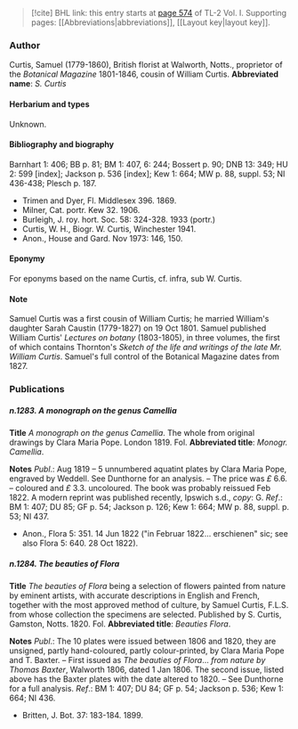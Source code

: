 > [!cite] BHL link: this entry starts at [page 574](https://www.biodiversitylibrary.org/page/33120705) of TL-2 Vol. I.
> Supporting pages: [[Abbreviations|abbreviations]], [[Layout key|layout key]].

### Author

Curtis, Samuel (1779-1860), British florist at Walworth, Notts., proprietor of the *Botanical Magazine* 1801-1846, cousin of William Curtis. 
**Abbreviated name**: *S. Curtis*

#### Herbarium and types

Unknown.

#### Bibliography and biography

Barnhart 1: 406; BB p. 81; BM 1: 407, 6: 244; Bossert p. 90; DNB 13: 349; HU 2: 599 \[index\]; Jackson p. 536 \[index\]; Kew 1: 664; MW p. 88, suppl. 53; NI 436-438; Plesch p. 187.
- Trimen and Dyer, Fl. Middlesex 396. 1869.
- Milner, Cat. portr. Kew 32. 1906.
- Burleigh, J. roy. hort. Soc. 58: 324-328. 1933 (portr.)
- Curtis, W. H., Biogr. W. Curtis, Winchester 1941.
- Anon., House and Gard. Nov 1973: 146, 150.

#### Eponymy

For eponyms based on the name Curtis, cf. infra, sub W. Curtis.

#### Note

Samuel Curtis was a first cousin of William Curtis; he married William's daughter Sarah Caustin (1779-1827) on 19 Oct 1801. Samuel published William Curtis' *Lectures on botany* (1803-1805), in three volumes, the first of which contains Thornton's *Sketch of the life and writings of the late Mr. William Curtis*.
Samuel's full control of the Botanical Magazine dates from 1827.

### Publications

##### n.1283. A monograph on the genus Camellia

**Title**
*A monograph on the genus Camellia*. The whole from original drawings by Clara Maria Pope. London 1819. Fol.
**Abbreviated title**: *Monogr. Camellia*.

**Notes**
*Publ*.: Aug 1819 – 5 unnumbered aquatint plates by Clara Maria Pope, engraved by Weddell. See Dunthorne for an analysis. – The price was *£* 6.6. – coloured and *£* 3.3. uncoloured. The book was probably reissued Feb 1822. A modern reprint was published recently, Ipswich s.d., *copy*: G.
*Ref*.: BM 1: 407; DU 85; GF p. 54; Jackson p. 126; Kew 1: 664; MW p. 88, suppl. p. 53; NI 437.
- Anon., Flora 5: 351. 14 Jun 1822 ("in Februar 1822... erschienen" sic; see also Flora 5: 640. 28 Oct 1822).

##### n.1284. The beauties of Flora

**Title**
*The beauties of Flora* being a selection of flowers painted from nature by eminent artists, with accurate descriptions in English and French, together with the most approved method of culture, by Samuel Curtis, F.L.S. from whose collection the specimens are selected. Published by S. Curtis, Gamston, Notts. 1820. Fol.
**Abbreviated title**: *Beauties Flora*.

**Notes**
*Publ*.: The 10 plates were issued between 1806 and 1820, they are unsigned, partly hand-coloured, partly colour-printed, by Clara Maria Pope and T. Baxter. – First issued as *The beauties of Flora*... *from nature by Thomas Baxter*, Walworth 1806, dated 1 Jan 1806. The second issue, listed above has the Baxter plates with the date altered to 1820. – See Dunthorne for a full analysis.
*Ref*.: BM 1: 407; DU 84; GF p. 54; Jackson p. 536; Kew 1: 664; NI 436.
- Britten, J. Bot. 37: 183-184. 1899.

